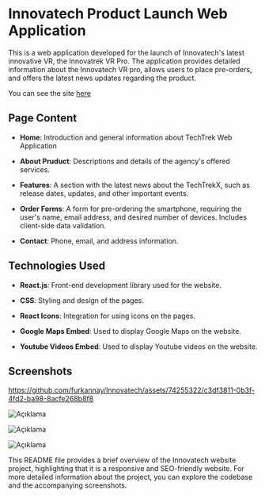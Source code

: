 # Innovatech Product Launch Web Application

This is a web application developed for the launch of Innovatech's latest innovative VR, the Innovatrek VR Pro. The application provides detailed information about the Innovatech VR pro, allows users to place pre-orders, and offers the latest news updates regarding the product.

You can see the site [here](https://innovatech-nine.vercel.app)

## Page Content

- **Home**: Introduction and general information about TechTrek Web Application
  
- **About Pruduct**: Descriptions and details of the agency's offered services.
  
- **Features**: A section with the latest news about the TechTrekX, such as release dates, updates, and other important events.

- **Order Forms**: A form for pre-ordering the smartphone, requiring the user's name, email address, and desired number of devices. Includes client-side data validation.
  
- **Contact**: Phone, email, and address information.

## Technologies Used

- **React.js**: Front-end development library used for the website.
  
- **CSS**: Styling and design of the pages.
  
- **React Icons**: Integration for using icons on the pages.
  
- **Google Maps Embed**: Used to display Google Maps on the website.
 
- **Youtube Videos Embed**: Used to display Youtube videos on the website.

## Screenshots

https://github.com/furkannay/Innovatech/assets/74255322/c3df3811-0b3f-4fd2-ba98-8acfe268b8f8




![Açıklama](https://github.com/furkannay/TechTrek/assets/74255322/9a7e0802-872f-4df5-9e15-6af14ea1b152)

![Açıklama](https://github.com/furkannay/Innovatech/assets/74255322/026ba348-4dc6-4560-a851-43aa7f7c45b5)

![Açıklama](https://github.com/furkannay/Innovatech/assets/74255322/fc6cdf0d-9f22-4841-87f4-6b4166b778ca)

This README file provides a brief overview of the Innovatech website project, highlighting that it is a responsive and SEO-friendly website. For more detailed information about the project, you can explore the codebase and the accompanying screenshots.

